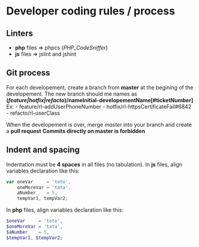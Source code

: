 # Developer coding rules / process

## Linters

- **php** files => phpcs (*PHP_CodeSniffer*)
- **js** files  => jslint and jshint

## Git process

For each developement, create a branch from **master** at the begining of the developement.
The new branch should me names as **(*feature|hotfix|refacto*)/nameInitial-developementName[#ticketNumber]**
Ex:
    - feature/rl-addUserPhoneNumber
    - hotfix/rl-httpsCertificateFail#6842
    - refacto/rl-userClass

When the developement is over, merge *master* into your branch and create a **pull request**
**Commits directly on master is forbidden**

## Indent and spacing

Indentation must be **4 spaces** in all files (no tabulation).
In **js** files, align variables declaration like this:

```js
var oneVar     = 'toto',
    oneMoreVar = 'tata',
    aNumber    = 5,
    tempVar1, tempVar2;
```

In **php** files, align variables declaration like this:

```php
$oneVar     = 'toto',
$oneMoreVar = 'tata',
$aNumber    = 5,
$tempVar1, $tempVar2;
```

